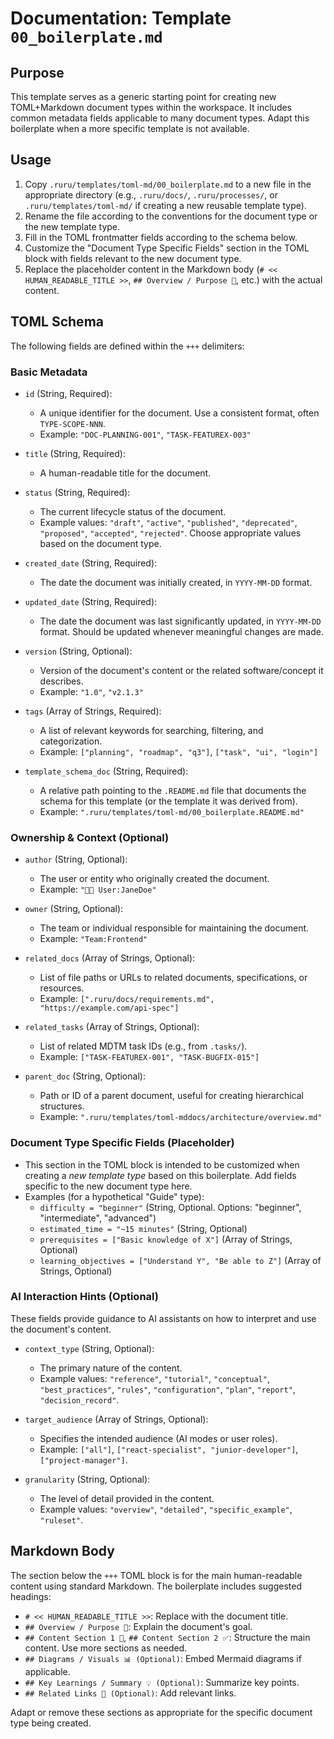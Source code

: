 # Documentation: Template `00_boilerplate.md`

## Purpose

This template serves as a generic starting point for creating new TOML+Markdown document types within the workspace. It includes common metadata fields applicable to many document types. Adapt this boilerplate when a more specific template is not available.

## Usage

1.  Copy `.ruru/templates/toml-md/00_boilerplate.md` to a new file in the appropriate directory (e.g., `.ruru/docs/`, `.ruru/processes/`, or `.ruru/templates/toml-md/` if creating a new reusable template type).
2.  Rename the file according to the conventions for the document type or the new template type.
3.  Fill in the TOML frontmatter fields according to the schema below.
4.  Customize the "Document Type Specific Fields" section in the TOML block with fields relevant to the new document type.
5.  Replace the placeholder content in the Markdown body (`# << HUMAN_READABLE_TITLE >>`, `## Overview / Purpose 🎯`, etc.) with the actual content.

## TOML Schema

The following fields are defined within the `+++` delimiters:

### Basic Metadata

*   `id` (String, Required):
    *   A unique identifier for the document. Use a consistent format, often `TYPE-SCOPE-NNN`.
    *   Example: `"DOC-PLANNING-001"`, `"TASK-FEATUREX-003"`

*   `title` (String, Required):
    *   A human-readable title for the document.

*   `status` (String, Required):
    *   The current lifecycle status of the document.
    *   Example values: `"draft"`, `"active"`, `"published"`, `"deprecated"`, `"proposed"`, `"accepted"`, `"rejected"`. Choose appropriate values based on the document type.

*   `created_date` (String, Required):
    *   The date the document was initially created, in `YYYY-MM-DD` format.

*   `updated_date` (String, Required):
    *   The date the document was last significantly updated, in `YYYY-MM-DD` format. Should be updated whenever meaningful changes are made.

*   `version` (String, Optional):
    *   Version of the document's content or the related software/concept it describes.
    *   Example: `"1.0"`, `"v2.1.3"`

*   `tags` (Array of Strings, Required):
    *   A list of relevant keywords for searching, filtering, and categorization.
    *   Example: `["planning", "roadmap", "q3"]`, `["task", "ui", "login"]`

*   `template_schema_doc` (String, Required):
    *   A relative path pointing to the `.README.md` file that documents the schema for this template (or the template it was derived from).
    *   Example: `".ruru/templates/toml-md/00_boilerplate.README.md"`

### Ownership & Context (Optional)

*   `author` (String, Optional):
    *   The user or entity who originally created the document.
    *   Example: `"🧑‍💻 User:JaneDoe"`

*   `owner` (String, Optional):
    *   The team or individual responsible for maintaining the document.
    *   Example: `"Team:Frontend"`

*   `related_docs` (Array of Strings, Optional):
    *   List of file paths or URLs to related documents, specifications, or resources.
    *   Example: `[".ruru/docs/requirements.md", "https://example.com/api-spec"]`

*   `related_tasks` (Array of Strings, Optional):
    *   List of related MDTM task IDs (e.g., from `.tasks/`).
    *   Example: `["TASK-FEATUREX-001", "TASK-BUGFIX-015"]`

*   `parent_doc` (String, Optional):
    *   Path or ID of a parent document, useful for creating hierarchical structures.
    *   Example: `".ruru/templates/toml-mddocs/architecture/overview.md"`

### Document Type Specific Fields (Placeholder)

*   This section in the TOML block is intended to be customized when creating a *new template type* based on this boilerplate. Add fields specific to the new document type here.
*   Examples (for a hypothetical "Guide" type):
    *   `difficulty = "beginner"` (String, Optional. Options: "beginner", "intermediate", "advanced")
    *   `estimated_time = "~15 minutes"` (String, Optional)
    *   `prerequisites = ["Basic knowledge of X"]` (Array of Strings, Optional)
    *   `learning_objectives = ["Understand Y", "Be able to Z"]` (Array of Strings, Optional)

### AI Interaction Hints (Optional)

These fields provide guidance to AI assistants on how to interpret and use the document's content.

*   `context_type` (String, Optional):
    *   The primary nature of the content.
    *   Example values: `"reference"`, `"tutorial"`, `"conceptual"`, `"best_practices"`, `"rules"`, `"configuration"`, `"plan"`, `"report"`, `"decision_record"`.

*   `target_audience` (Array of Strings, Optional):
    *   Specifies the intended audience (AI modes or user roles).
    *   Example: `["all"]`, `["react-specialist", "junior-developer"]`, `["project-manager"]`.

*   `granularity` (String, Optional):
    *   The level of detail provided in the content.
    *   Example values: `"overview"`, `"detailed"`, `"specific_example"`, `"ruleset"`.

## Markdown Body

The section below the `+++` TOML block is for the main human-readable content using standard Markdown. The boilerplate includes suggested headings:

*   `# << HUMAN_READABLE_TITLE >>`: Replace with the document title.
*   `## Overview / Purpose 🎯`: Explain the document's goal.
*   `## Content Section 1 📝`, `## Content Section 2 ✅`: Structure the main content. Use more sections as needed.
*   `## Diagrams / Visuals 📊 (Optional)`: Embed Mermaid diagrams if applicable.
*   `## Key Learnings / Summary 💡 (Optional)`: Summarize key points.
*   `## Related Links 🔗 (Optional)`: Add relevant links.

Adapt or remove these sections as appropriate for the specific document type being created.
